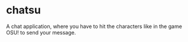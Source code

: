 # chatsu
A chat application, where you have to hit the characters like in the game OSU! to send your message.
